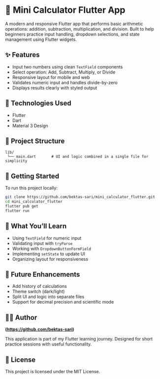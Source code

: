 # 🧮 Mini Calculator Flutter App

A modern and responsive Flutter app that performs basic arithmetic operations: addition, subtraction, multiplication, and division. 
Built to help beginners practice input handling, dropdown selections, and state management using Flutter widgets.

## ✨ Features

- Input two numbers using clean `TextField` components
- Select operation: Add, Subtract, Multiply, or Divide
- Responsive layout for mobile and web
- Validates numeric input and handles divide-by-zero
- Displays results clearly with styled output

## 🚀 Technologies Used

- Flutter
- Dart
- Material 3 Design

## 📁 Project Structure

```
lib/
 └── main.dart       # UI and logic combined in a single file for simplicity
```

## 🔧 Getting Started

To run this project locally:

```bash
git clone https://github.com/bektas-sari/mini_calculator_flutter.git
cd mini_calculator_flutter
flutter pub get
flutter run
```

## 🧠 What You’ll Learn

- Using `TextField` for numeric input
- Validating input with `tryParse`
- Working with `DropdownButtonFormField`
- Implementing `setState` to update UI
- Organizing layout for responsiveness

## 🔮 Future Enhancements

- Add history of calculations
- Theme switch (dark/light)
- Split UI and logic into separate files
- Support for decimal precision and scientific mode

## 👨‍💻 Author

**(https://github.com/bektas-sari)**

This application is part of my Flutter learning journey. Designed for short practice sessions with useful functionality.

## 📝 License

This project is licensed under the MIT License.

